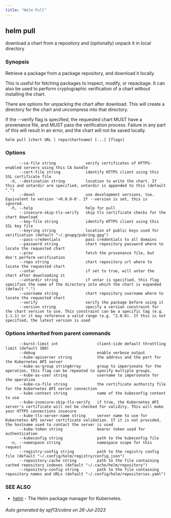 ```yaml
---
title: "Helm Pull"
---
```


## helm pull

download a chart from a repository and (optionally) unpack it in local directory

### Synopsis


Retrieve a package from a package repository, and download it locally.

This is useful for fetching packages to inspect, modify, or repackage. It can
also be used to perform cryptographic verification of a chart without installing
the chart.

There are options for unpacking the chart after download. This will create a
directory for the chart and uncompress into that directory.

If the --verify flag is specified, the requested chart MUST have a provenance
file, and MUST pass the verification process. Failure in any part of this will
result in an error, and the chart will not be saved locally.


```
helm pull [chart URL | repo/chartname] [...] [flags]
```

### Options

```
      --ca-file string             verify certificates of HTTPS-enabled servers using this CA bundle
      --cert-file string           identify HTTPS client using this SSL certificate file
  -d, --destination string         location to write the chart. If this and untardir are specified, untardir is appended to this (default ".")
      --devel                      use development versions, too. Equivalent to version '>0.0.0-0'. If --version is set, this is ignored.
  -h, --help                       help for pull
      --insecure-skip-tls-verify   skip tls certificate checks for the chart download
      --key-file string            identify HTTPS client using this SSL key file
      --keyring string             location of public keys used for verification (default "~/.gnupg/pubring.gpg")
      --pass-credentials           pass credentials to all domains
      --password string            chart repository password where to locate the requested chart
      --prov                       fetch the provenance file, but don't perform verification
      --repo string                chart repository url where to locate the requested chart
      --untar                      if set to true, will untar the chart after downloading it
      --untardir string            if untar is specified, this flag specifies the name of the directory into which the chart is expanded (default ".")
      --username string            chart repository username where to locate the requested chart
      --verify                     verify the package before using it
      --version string             specify a version constraint for the chart version to use. This constraint can be a specific tag (e.g. 1.1.1) or it may reference a valid range (e.g. ^2.0.0). If this is not specified, the latest version is used
```

### Options inherited from parent commands

```
      --burst-limit int                 client-side default throttling limit (default 100)
      --debug                           enable verbose output
      --kube-apiserver string           the address and the port for the Kubernetes API server
      --kube-as-group stringArray       group to impersonate for the operation, this flag can be repeated to specify multiple groups.
      --kube-as-user string             username to impersonate for the operation
      --kube-ca-file string             the certificate authority file for the Kubernetes API server connection
      --kube-context string             name of the kubeconfig context to use
      --kube-insecure-skip-tls-verify   if true, the Kubernetes API server's certificate will not be checked for validity. This will make your HTTPS connections insecure
      --kube-tls-server-name string     server name to use for Kubernetes API server certificate validation. If it is not provided, the hostname used to contact the server is used
      --kube-token string               bearer token used for authentication
      --kubeconfig string               path to the kubeconfig file
  -n, --namespace string                namespace scope for this request
      --registry-config string          path to the registry config file (default "~/.config/helm/registry/config.json")
      --repository-cache string         path to the file containing cached repository indexes (default "~/.cache/helm/repository")
      --repository-config string        path to the file containing repository names and URLs (default "~/.config/helm/repositories.yaml")
```

### SEE ALSO

* [helm](helm.md)	 - The Helm package manager for Kubernetes.

###### Auto generated by spf13/cobra on 26-Jul-2023
